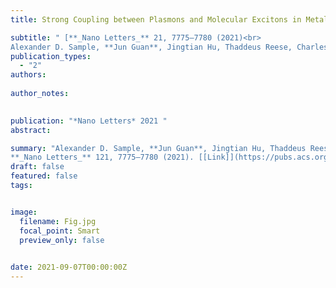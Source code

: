```yaml
---
title: Strong Coupling between Plasmons and Molecular Excitons in Metal–organic Frameworks

subtitle: " [**_Nano Letters_** 21, 7775–7780 (2021)<br> 
Alexander D. Sample, **Jun Guan**, Jingtian Hu, Thaddeus Reese, Charles R. Cherqui, Jeong-Eun Park, Francisco Freire-Fernández, Richard D. Schaller, George C. Schatz, Teri W. Odom* ](https://pubs.acs.org/doi/abs/10.1021/acs.nanolett.1c02740)"
publication_types:
  - "2"
authors: 
  
author_notes:
  

publication: "*Nano Letters* 2021 "
abstract: 

summary: "Alexander D. Sample, **Jun Guan**, Jingtian Hu, Thaddeus Reese, Charles R. Cherqui, Jeong-Eun Park, Francisco Freire-Fernández, Richard D. Schaller, George C. Schatz, Teri W. Odom*  <br>
**_Nano Letters_** 121, 7775–7780 (2021). [[Link]](https://pubs.acs.org/doi/abs/10.1021/acs.nanolett.1c02740)"
draft: false
featured: false
tags:


image:
  filename: Fig.jpg
  focal_point: Smart
  preview_only: false

 
date: 2021-09-07T00:00:00Z
---
```







